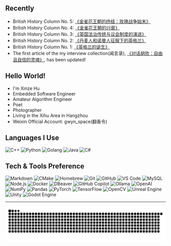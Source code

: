 ## Recently

- British History Column No. 5: [《金雀花王朝的终结：玫瑰战争始末》](https://mp.weixin.qq.com/s/a7ha2TGQkZTK3r1bdJ9oPQ)
- British History Column No. 4: [《金雀花王朝的兴衰》](https://mp.weixin.qq.com/s/E1jHJPhuY9KKrVR93y_y9A)
- British History Column No. 3: [《英国法治传统与议会制度的演进》](https://mp.weixin.qq.com/s/OT-csxlZ8dtMM_SbOvtrfQ)
- British History Column No. 2: [《丹麦人和诺曼人征服下的英格兰》](https://mp.weixin.qq.com/s/CLGPnxQgUbmmXwfuidzICw)
- British History Column No. 1: [《英格兰的诞生》](https://mp.weixin.qq.com/s/PlmFszptlT8HhneLIS4ODg)
- The first article of the my interview collection(闻言录), [《对话胡欣：自由且自信的灵魂》](https://mp.weixin.qq.com/s/haRxjsSvE8bgMVcrAcjmig), has been updated!

## Hello World!

- I'm Xinze Hu
- Embedded Software Engineer
- Amateur Algorithm Engineer
- Poet
- Photographer
- Living in the Xihu Area in Hangzhou
- Weixin Official Account: gwyn_space(翻香令)

## Languages I Use

<img alt="C++" src="https://img.shields.io/badge/-C%20&%20C++-659ad2?style=flat&logo=c%2B%2B&logoColor=ffffff"> <img alt="Python" src="https://img.shields.io/badge/-Python-black?style=flat&logo=python&logoColor=white"> 
<img alt="Golang" src="https://img.shields.io/badge/Go-4169E1?logo=go"> <img alt="Java" src="http://img.shields.io/badge/-Java-F89820?style=flat&logo=java&logoColor=white"> 
<img alt="C#" src="https://img.shields.io/badge/C%23-7c03a7">

## Tech & Tools Preference

<img alt="Markdown" src="https://img.shields.io/badge/Markdown-black?style=flat&logo=markdown"> <img alt="CMake" src="https://img.shields.io/badge/CMake-064F8C?style=flat&logo=cmake"> 
<img alt="Homebrew" src="https://img.shields.io/badge/Homebrew-fbf2e5?style=flat&logo=homebrew&logoColor=FBB040">
<img alt="Git" src="http://img.shields.io/badge/-Git-F1502F?style=flat&logo=git&logoColor=FFFFFF"> <img alt="GitHub" src="https://img.shields.io/badge/GitHub-black?style=flat&logo=github"> 
<img alt="VS Code" src="http://img.shields.io/badge/-VS%20Code-007ACC?style=flat&logo=visual%20studio%20code&logoColor=white"> <img alt="MySQL" src="https://img.shields.io/badge/-MySQL-F29111?style=flat&logo=mysql&logoColor=FFFFFF">
<img alt="Node.js" src="https://img.shields.io/badge/-Node.js-3C873A?style=flat&logo=Node.js&logoColor=white"> <img alt="Docker" src="https://img.shields.io/badge/Docker-4169E1?logo=Docker&logoColor=AFEEEE"> 
<img alt="DBeaver" src="https://img.shields.io/badge/DBeaver-white?style=flat&logo=dbeaver&logoColor=382923"> <img alt="GitHub Copilot" src="https://img.shields.io/badge/GitHub_Copilot-black?style=flat&logo=githubcopilot"> 
<img alt="Ollama" src="https://img.shields.io/badge/Ollama-black?style=flat&logo=ollama"> <img alt="OpenAI" src="https://img.shields.io/badge/OpenAI-e5e9fb?style=flat&logo=openai&logoColor=%23412991">
<img alt="NumPy" src="https://img.shields.io/badge/NumPy-013243?style=flat&logo=numpy">  <img alt="Pandas" src="https://img.shields.io/badge/Pandas-150458?style=flat&logo=pandas">
<img alt="PyTorch" src="https://img.shields.io/badge/PyTorch-fbede5?style=flat&logo=pytorch&logoColor=%23EE4C2C">
<img alt="TensorFlow" src="https://img.shields.io/badge/TensorFlow-fbe3d1?style=flat&logo=tensorflow&logoColor=%23FF6F00">
<img alt="OpenCV" src="https://img.shields.io/badge/OpenCV-FFFAFA?logo=opencv&logoColor=5C3EE8">
<img alt="Unreal Engine" src="https://img.shields.io/badge/Unreal_Engine-F0F8FF?logo=unrealengine&logoColor=0E1128"> <img alt="Unity" src="https://img.shields.io/badge/Unity-white?logo=unity&logoColor=black">
<img alt="Godot Engine" src="https://img.shields.io/badge/Godot_Engine-dfedf8?logo=godotengine&logoColor=478CBF">




<!-- --- -->

<!-- ![Gwyntoria's GitHub stats](https://github-readme-stats.vercel.app/api?username=Gwyntoria&show_icons=true&theme=dracula)-->

<!-- ![Top Langs](https://github-readme-stats.vercel.app/api/top-langs/?username=Gwyntoria&show_icons=true&theme=dracula&layout=compact) -->

---

<picture>
  <source media="(prefers-color-scheme: dark)" srcset="https://github.com/Gwyntoria/Gwyntoria/blob/output/profile-snake-dark.svg" />
  <source media="(prefers-color-scheme: light)" srcset="https://github.com/Gwyntoria/Gwyntoria/blob/output/profile-snake.svg" />
  <img alt="github-profile-snake" src="https://github.com/Gwyntoria/Gwyntoria/blob/output/profile-snake.svg" />
</picture>
